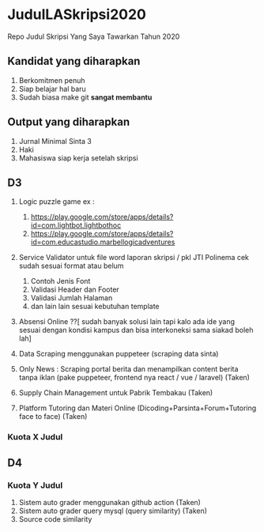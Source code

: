 # JudulLASkripsi2020

Repo Judul Skripsi Yang Saya Tawarkan Tahun 2020

## Kandidat yang diharapkan

1. Berkomitmen penuh
2. Siap belajar hal baru
3. Sudah biasa make git **sangat membantu**

## Output yang diharapkan

1. Jurnal Minimal Sinta 3
2. Haki
3. Mahasiswa siap kerja setelah skripsi

## D3

1. Logic puzzle game ex :

   1. https://play.google.com/store/apps/details?id=com.lightbot.lightbothoc
   2. https://play.google.com/store/apps/details?id=com.educastudio.marbellogicadventures

2. Service Validator untuk file word laporan skripsi / pkl JTI Polinema cek sudah sesuai format atau belum
   1. Contoh Jenis Font
   2. Validasi Header dan Footer
   3. Validasi Jumlah Halaman
   4. dan lain lain sesuai kebutuhan template
3. Absensi Online ??[ sudah banyak solusi lain tapi kalo ada ide yang sesuai dengan kondisi kampus dan bisa interkoneksi sama siakad boleh lah]
4. Data Scraping menggunakan puppeteer (scraping data sinta)
5. Only News : Scraping portal berita dan menampilkan content berita tanpa iklan (pake puppeteer, frontend nya react / vue / laravel) (Taken)
6. Supply Chain Management untuk Pabrik Tembakau (Taken)
7. Platform Tutoring dan Materi Online (Dicoding+Parsinta+Forum+Tutoring face to face) (Taken)

### Kuota X Judul

## D4

### Kuota Y Judul

1. Sistem auto grader menggunakan github action (Taken)
2. Sistem auto grader query mysql (query similarity) (Taken)
3. Source code similarity
